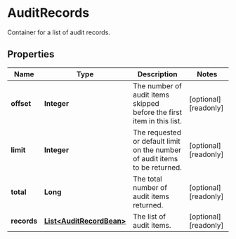 

# AuditRecords

Container for a list of audit records.

## Properties

| Name | Type | Description | Notes |
|------------ | ------------- | ------------- | -------------|
|**offset** | **Integer** | The number of audit items skipped before the first item in this list. |  [optional] [readonly] |
|**limit** | **Integer** | The requested or default limit on the number of audit items to be returned. |  [optional] [readonly] |
|**total** | **Long** | The total number of audit items returned. |  [optional] [readonly] |
|**records** | [**List&lt;AuditRecordBean&gt;**](AuditRecordBean.md) | The list of audit items. |  [optional] [readonly] |



